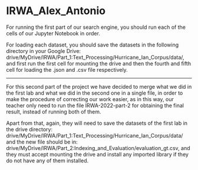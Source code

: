 # IRWA_Alex_Antonio

For running the first part of our search engine, you should run each of the cells of our Jupyter Notebook in order.

For loading each dataset, you should save the datasets in the following directory in your Google Drive:
drive/MyDrive/IRWA/Part_1:Text_Processing/Hurricane_Ian_Corpus/data/, and first run the first cell for mounting the drive and then the
fourth and fifth cell for loading the .json and .csv file respectively.

--------------------------------------------------------------------------------------------------------------------------------------

For this second part of the project we have decided to merge what we did in the first lab and what we did in the second one in a single 
file, in order to make the procedure of correcting our work easier, as in this way, our teacher only need to run the file 
IRWA-2022-part-2 for obtaining the final result, instead of running both of them.

Apart from that, again, they will need to save the datasets of the first lab in the drive directory:
drive/MyDrive/IRWA/Part_1:Text_Processing/Hurricane_Ian_Corpus/data/ and the new file should be in:
drive/MyDrive/IRWA/Part_2:Indexing_and_Evaluation/evaluation_gt.csv, and they must accept mounting the drive and install any imported
library if they do not have any of them installed.